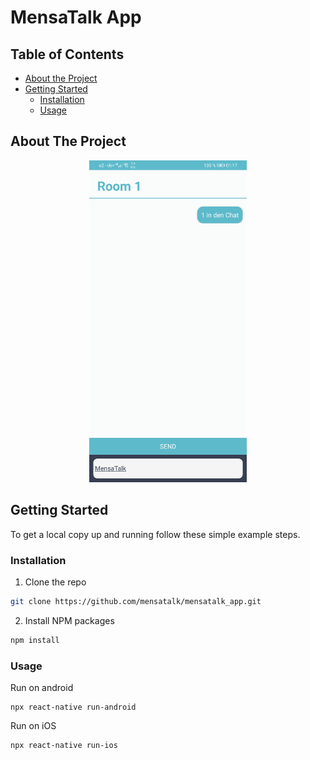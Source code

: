 # MensaTalk App

## Table of Contents

-   [About the Project](#about-the-project)
-   [Getting Started](#getting-started)
    -   [Installation](#installation)
    -   [Usage](#usage)

<!-- ABOUT THE PROJECT -->

## About The Project

<center>
<img src=".github/images/chat.jpg" alt="Logo" width="50%"/>
</center>



## Getting Started

To get a local copy up and running follow these simple example steps.


### Installation

1. Clone the repo

```sh
git clone https://github.com/mensatalk/mensatalk_app.git
```

2. Install NPM packages

```sh
npm install
```

### Usage

Run on android

```
npx react-native run-android
```

Run on iOS
```
npx react-native run-ios
```
